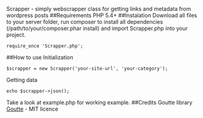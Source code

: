 Scrapper - simply webscrapper class for getting links and metadata from wordpress posts
##Requirements
PHP 5.4+
##Instalation
Download all files to your server folder, run composer to install 
all dependencies (/path/to/your/composer.phar install) and import Scrapper.php into your project.
```
require_once 'Scrapper.php'; 
```
##How to use
Initialization
```
$scrapper = new Scrapper('your-site-url', 'your-category');
```
Getting data
```
echo $scrapper->json();
```
Take a look at example.php for working example.
##Credits
Goutte library [Goutte](https://github.com/FriendsOfPHP/Goutte) - MIT licence
